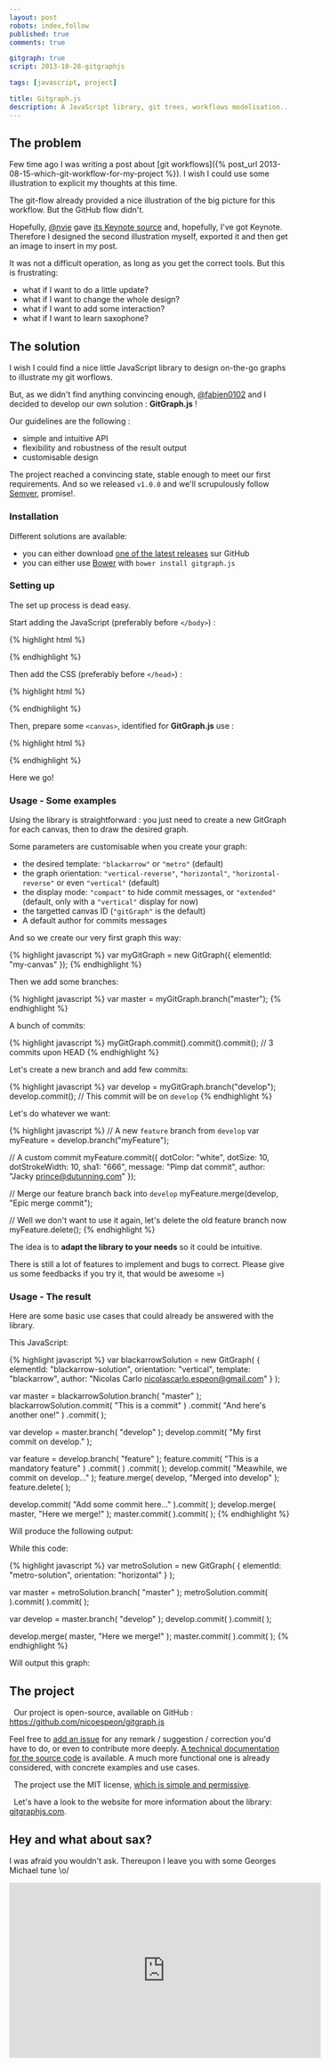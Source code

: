 ```yaml
---
layout: post
robots: index,follow
published: true
comments: true

gitgraph: true
script: 2013-10-28-gitgraphjs

tags: [javascript, project]

title: Gitgraph.js
description: A JavaScript library, git trees, workflows modelisation... and a bit of Georges Michael.
---
```


## The problem

Few time ago I was writing a post about [git workflows]({% post_url 2013-08-15-which-git-workflow-for-my-project %}). I wish I could use some illustration to explicit my thoughts at this time.

The git-flow already provided a nice illustration of the big picture for this workflow. But the GitHub flow didn't.

Hopefully, [@nvie](https://twitter.com/nvie) gave [its Keynote source](http://github.com/downloads/nvie/gitflow/Git-branching-model-src.key.zip) and, hopefully, I've got Keynote. Therefore I designed the second illustration myself, exported it and then get an image to insert in my post.

It was not a difficult operation, as long as you get the correct tools. But this is frustrating:

- what if I want to do a little update?
- what if I want to change the whole design?
- what if I want to add some interaction?
- what if I want to learn saxophone?

## The solution

I wish I could find a nice little JavaScript library to design on-the-go graphs to illustrate my git worflows.

But, as we didn't find anything convincing enough, [@fabien0102](https://twitter.com/fabien0102) and I decided to develop our own solution : **GitGraph.js** !

Our guidelines are the following :

- simple and intuitive API
- flexibility and robustness of the result output
- customisable design

The project reached a convincing state, stable enough to meet our first requirements. And so we released `v1.0.0` and we'll scrupulously follow [Semver](http://semver.org/), promise!.

### Installation

Different solutions are available:

- you can either download [one of the latest releases](https://github.com/nicoespeon/gitgraph.js/releases) sur GitHub
- you can either use [Bower](http://bower.io) with `bower install gitgraph.js`

### Setting up

The set up process is dead easy.

Start adding the JavaScript (preferably before `</body>`) :

{% highlight html %}
<script type="text/javascript" src="js/gitgraph.min.js"></script>
{% endhighlight %}

Then add the CSS (preferably before `</head>`) :

{% highlight html %}
<link rel="stylesheet" type="text/css" href="css/gitgraph.css" />
{% endhighlight %}

Then, prepare some `<canvas>`, identified for **GitGraph.js** use :

{% highlight html %}
<canvas id="my-first-gitgraph"></canvas>
<!-- some HTML here (...) -->
<canvas id="another-graph-here"></canvas>
{% endhighlight %}

Here we go!

### Usage - Some examples

Using the library is straightforward : you just need to create a new GitGraph for each canvas, then to draw the desired graph.

Some parameters are customisable when you create your graph:

- the desired template: `"blackarrow"` or `"metro"` (default)
- the graph orientation: `"vertical-reverse"`, `"horizontal"`, `"horizontal-reverse"` or even `"vertical"` (default)
- the display mode: `"compact"` to hide commit messages, or `"extended"` (default, only with a `"vertical"` display for now)
- the targetted canvas ID (`"gitGraph"` is the default)
- A default author for commits messages

And so we create our very first graph this way:

{% highlight javascript %}
var myGitGraph = new GitGraph({
  elementId: "my-canvas"
});
{% endhighlight %}

Then we add some branches:

{% highlight javascript %}
var master = myGitGraph.branch("master");
{% endhighlight %}

A bunch of commits:

{% highlight javascript %}
myGitGraph.commit().commit().commit(); // 3 commits upon HEAD
{% endhighlight %}

Let's create a new branch and add few commits:

{% highlight javascript %}
var develop = myGitGraph.branch("develop");
develop.commit(); // This commit will be on `develop`
{% endhighlight %}

Let's do whatever we want:

{% highlight javascript %}
// A new `feature` branch from `develop`
var myFeature = develop.branch("myFeature");

// A custom commit
myFeature.commit({
  dotColor: "white",
  dotSize: 10,
  dotStrokeWidth: 10,
  sha1: "666",
  message: "Pimp dat commit",
  author: "Jacky <prince@dutunning.com>"
});

// Merge our feature branch back into `develop`
myFeature.merge(develop, "Epic merge commit");

// Well we don't want to use it again, let's delete the old feature branch now
myFeature.delete();
{% endhighlight %}

The idea is to **adapt the library to your needs** so it could be intuitive.

There is still a lot of features to implement and bugs to correct. Please give us some feedbacks if you try it, that would be awesome =)

### Usage - The result

Here are some basic use cases that could already be answered with the library.

This JavaScript:

{% highlight javascript %}
  var blackarrowSolution = new GitGraph( {
    elementId: "blackarrow-solution",
    orientation: "vertical",
    template: "blackarrow",
    author: "Nicolas Carlo <nicolascarlo.espeon@gmail.com>"
  } );

  var master = blackarrowSolution.branch( "master" );
  blackarrowSolution.commit( "This is a commit" )
    .commit( "And here's another one!" )
    .commit( );

  var develop = master.branch( "develop" );
  develop.commit( "My first commit on develop." );

  var feature = develop.branch( "feature" );
  feature.commit( "This is a mandatory feature" )
    .commit( )
    .commit( );
  develop.commit( "Meawhile, we commit on develop..." );
  feature.merge( develop, "Merged into develop" );
  feature.delete( );

  develop.commit( "Add some commit here..." ).commit( );
  develop.merge( master, "Here we merge!" );
  master.commit( ).commit( );
{% endhighlight %}

Will produce the following output:

<div><!-- This div is a bit nasty but necessary for Jekyll/Markdown to correctly compile the canvas -->
  <canvas id="blackarrow-solution"></canvas>
</div>

While this code:

{% highlight javascript %}
  var metroSolution = new GitGraph( {
    elementId: "metro-solution",
    orientation: "horizontal"
  } );

  var master = metroSolution.branch( "master" );
  metroSolution.commit( ).commit( ).commit( );

  var develop = master.branch( "develop" );
  develop.commit( ).commit( );

  develop.merge( master, "Here we merge!" );
  master.commit( ).commit( );
{% endhighlight %}

Will output this graph:

<div><!-- This div is a bit nasty but necessary for Jekyll/Markdown to correctly compile the canvas -->
  <canvas id="metro-solution"></canvas>
</div>

## The project

<p>
  <span class="icon-github">&nbsp;</span> Our project is open-source, available on GitHub : <a href="https://github.com/nicoespeon/gitgraph.js">https://github.com/nicoespeon/gitgraph.js</a>
</p>

Feel free to [add an issue](https://github.com/nicoespeon/gitgraph.js/issues/new) for any remark / suggestion / correction you'd have to do, or even to contribute more deeply. [A technical documentation for the source code](http://gitgraphjs.com/docs/) is available. A much more functional one is already considered, with concrete examples and use cases.

<p>
  <span class="icon-signup">&nbsp;</span> The project use the MIT license, <a href="http://choosealicense.com/licenses/mit/">which is simple and permissive</a>.
</p>

<p>
  <span class="icon-point-right">&nbsp;</span> Let's have a look to the website for more information about the library: <a href="http://gitgraphjs.com">gitgraphjs.com</a>.
</p>

## Hey and what about sax?

I was afraid you wouldn't ask. Thereupon I leave you with some Georges Michael tune \o/

<p class="text--center">
  <iframe width="560" height="315" src="http://www.youtube.com/embed/GaoLU6zKaws?rel=0" frameborder="0" allowfullscreen="true">&nbsp;</iframe>
</p>

